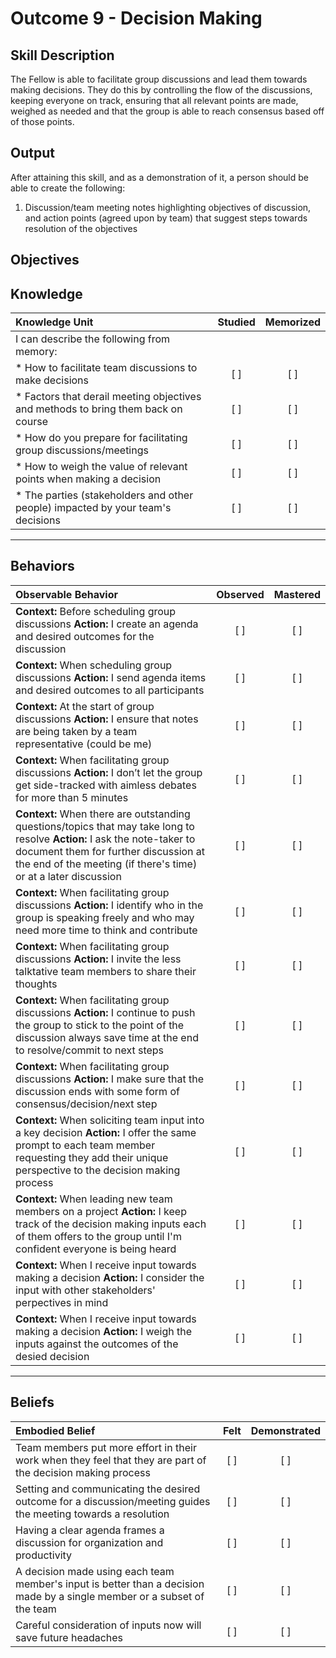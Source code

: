 # Outcome 9 - Decision Making

**Skill Description**
----------
The Fellow is able to facilitate group discussions and lead them towards making decisions. They do this by controlling the flow of the discussions, keeping everyone on track, ensuring that all relevant points are made, weighed as needed and that the group is able to reach consensus based off of those points.


**Output**
----------
After attaining this skill, and as a demonstration of it, a person should be able to create the following:

1. Discussion/team meeting notes highlighting objectives of discussion, and action points (agreed upon by team) that suggest steps towards resolution of the objectives


**Objectives**
----------
## **Knowledge**


| Knowledge Unit   |      Studied      | Memorized |
|:-------------|:------------------:|:--------:|
| I can describe the following from memory: | | |
| * How to facilitate team discussions to make decisions | [ ] | [ ]  |
| * Factors that derail meeting objectives and methods to bring them back on course | [ ] | [ ]  |
| * How do you prepare for facilitating group discussions/meetings | [ ] | [ ]  |
| * How to weigh the value of relevant points when making a decision | [ ] | [ ]  |
| * The parties (stakeholders and other people) impacted by your team's decisions | [ ] | [ ]  |


----------


## **Behaviors**

| Observable Behavior   |      Observed      | Mastered |
|:-------------|:------------------:|:--------:|
| **Context:** Before scheduling group discussions **Action:** I create an agenda and desired outcomes for the discussion | [ ] | [ ]  |
| **Context:** When scheduling group discussions **Action:** I send agenda items and desired outcomes to all participants | [ ] | [ ]  |
| **Context:** At the start of group discussions **Action:** I ensure that notes are being taken by a team representative (could be me) | [ ] | [ ]  |
| **Context:** When facilitating group discussions **Action:** I don’t let the group get side-tracked with aimless debates for more than 5 minutes |   [ ]   |   [ ]  |
| **Context:** When there are outstanding questions/topics that may take long to resolve **Action:** I ask the note-taker to document them for further discussion at the end of the meeting (if there's time) or at a later discussion |   [ ]   |   [ ]  |
| **Context:** When facilitating group discussions **Action:** I identify who in the group is speaking freely and who may need more time to think and contribute | [ ] |    [ ] |
| **Context:** When facilitating group discussions **Action:** I invite the less talktative team members to share their thoughts | [ ] |    [ ] |
| **Context:** When facilitating group discussions **Action:** I continue to push the group to stick to the point of the discussion always save time at the end to resolve/commit to next steps | [ ] |    [ ] |
| **Context:** When facilitating group discussions **Action:** I make sure that the discussion ends with some form of consensus/decision/next step | [ ] |    [ ] |
| **Context:** When soliciting team input into a key decision **Action:** I offer the same prompt to each team member requesting they add their unique perspective to the decision making process | [ ] |    [ ] |
| **Context:** When leading new team members on a project **Action:** I keep track of the decision making inputs each of them offers to the group until I'm confident everyone is being heard | [ ] |    [ ] |
| **Context:** When I receive input towards making a decision **Action:** I consider the input with other stakeholders' perpectives in mind | [ ] |    [ ] |
| **Context:** When I receive input towards making a decision **Action:** I weigh the inputs against the outcomes of the desied decision | [ ] |    [ ] |


----------


## **Beliefs**


| Embodied Belief   |      Felt      | Demonstrated |
|:-------------|:------------------:|:--------:|
| Team members put more effort in their work when they feel that they are part of the decision making process | [ ] | [ ]  |
| Setting and communicating the desired outcome for a discussion/meeting guides the meeting towards a resolution | [ ] | [ ]  |
| Having a clear agenda frames a discussion for organization and productivity | [ ] | [ ]  |
| A decision made using each team member's input is better than a decision made by a single member or a subset of the team | [ ] | [ ]  |
| Careful consideration of inputs now will save future headaches | [ ] | [ ]  |

